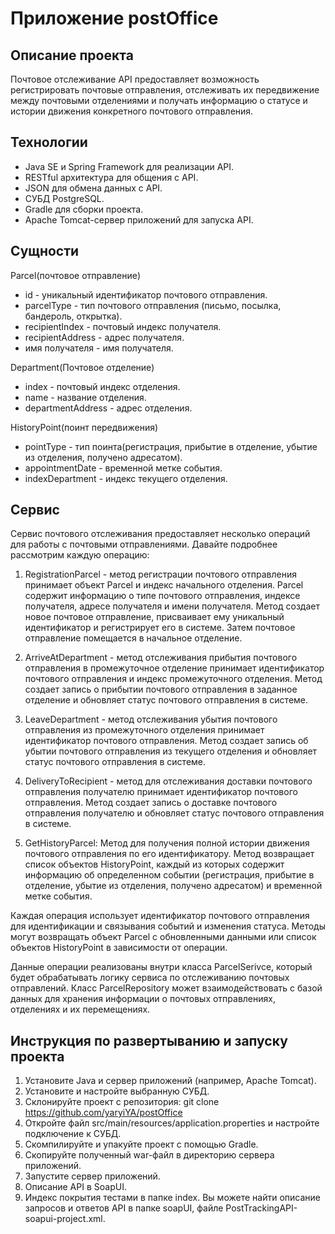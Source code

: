 # Приложение postOffice
## Описание проекта

Почтовое отслеживание API предоставляет возможность регистрировать почтовые отправления, отслеживать их передвижение между почтовыми отделениями и получать информацию о статусе и истории движения конкретного почтового отправления.

## Технологии
- Java SE и Spring Framework для реализации API.
- RESTful архитектура для общения с API.
- JSON  для обмена данных с API.
- СУБД PostgreSQL.
- Gradle для сборки проекта.
- Apache Tomcat-сервер приложений для запуска API.

## Сущности
Parcel(почтовое отправление)
- id - уникальный идентификатор почтового отправления.
- parcelType - тип почтового отправления (письмо, посылка, бандероль, открытка).
- recipientIndex - почтовый индекс получателя.
- recipientAddress - адрес получателя.
- имя получателя - имя получателя.

Department(Почтовое отделение)
- index - почтовый индекс отделения.
- name - название отделения.
- departmentAddress - адрес отделения.

HistoryPoint(поинт передвижения)
- pointType - тип поинта(регистрация, прибытие в отделение, убытие из отделения, получено адресатом).
- appointmentDate - временной метке события.
- indexDepartment - индекс текущего отделения.

## Сервис

Сервис почтового отслеживания предоставляет несколько операций для работы с почтовыми отправлениями. Давайте подробнее рассмотрим каждую операцию:

1. RegistrationParcel - метод регистрации почтового отправления принимает объект Parcel и индекс начального отделения. Parcel содержит информацию о типе почтового отправления, индексе получателя, адресе получателя и имени получателя. Метод создает новое почтовое отправление, присваивает ему уникальный идентификатор и регистрирует его в системе. Затем почтовое отправление помещается в начальное отделение.

2. ArriveAtDepartment - метод отслеживания прибытия почтового отправления в промежуточное отделение принимает идентификатор почтового отправления и индекс промежуточного отделения. Метод создает запись о прибытии почтового отправления в заданное отделение и обновляет статус почтового отправления в системе.

3. LeaveDepartment - метод отслеживания убытия почтового отправления из промежуточного отделения принимает идентификатор почтового отправления. Метод создает запись об убытии почтового отправления из текущего отделения и обновляет статус почтового отправления в системе.

4. DeliveryToRecipient - метод для отслеживания доставки почтового отправления получателю принимает идентификатор почтового отправления. Метод создает запись о доставке почтового отправления получателю и обновляет статус почтового отправления в системе.

5. GetHistoryParcel: Метод для получения полной истории движения почтового отправления по его идентификатору. Метод возвращает список объектов HistoryPoint, каждый из которых содержит информацию об определенном событии (регистрация, прибытие в отделение, убытие из отделения, получено адресатом) и временной метке события.

Каждая операция использует идентификатор почтового отправления для идентификации и связывания событий и изменения статуса. Методы могут возвращать объект Parcel с обновленными данными или список объектов HistoryPoint в зависимости от операции.

Данные операции реализованы внутри класса ParcelSerivce, который будет обрабатывать логику сервиса по отслеживанию почтовых отправлений. Класс ParcelRepository может взаимодействовать с базой данных для хранения информации о почтовых отправлениях, отделениях и их перемещениях.

## Инструкция по развертыванию и запуску проекта

1. Установите Java и сервер приложений (например, Apache Tomcat).
2. Установите и настройте выбранную СУБД.
3. Склонируйте проект с репозитория: git clone https://github.com/yaryiYA/postOffice
5. Откройте файл src/main/resources/application.properties и настройте подключение к СУБД.
4. Скомпилируйте и упакуйте проект с помощью Gradle.
6. Скопируйте полученный war-файл в директорию сервера приложений.
7. Запустите сервер приложений.
8. Описание API в SoapUI.
9. Индекс покрытия тестами в папке index.
Вы можете найти описание запросов и ответов API в папке soapUI, файле PostTrackingAPI-soapui-project.xml.

